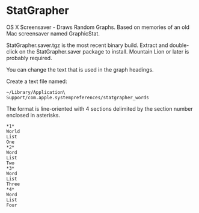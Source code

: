 StatGrapher
===========

OS X Screensaver - Draws Random Graphs. Based on memories of an old Mac screensaver named GraphicStat.

StatGrapher.saver.tgz is the most recent binary build. Extract and double-click on the StatGrapher.saver package to install. Mountain Lion or later is probably required.

You can change the text that is used in the graph headings.

Create a text file named:

```
~/Library/Application\ Support/com.apple.systempreferences/statgrapher_words
```

The format is line-oriented with 4 sections delimited by the section number enclosed in asterisks.

```
*1*
World
List
One
*2*
Word
List
Two
*3*
Word
List
Three
*4*
Word
List
Four
```
